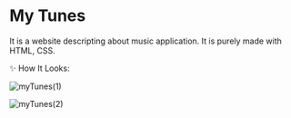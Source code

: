 # My Tunes

It is a website descripting about music application. It is purely made with HTML, CSS.

✨ How It Looks:

![myTunes(1)](https://github.com/mxdxt09/My-tunes/assets/83859258/334ee02d-cced-4a20-8c26-fd7342da70f6)

![myTunes(2)](https://github.com/mxdxt09/My-tunes/assets/83859258/98aa12c5-2c52-46d3-97ce-5f803607377c)
